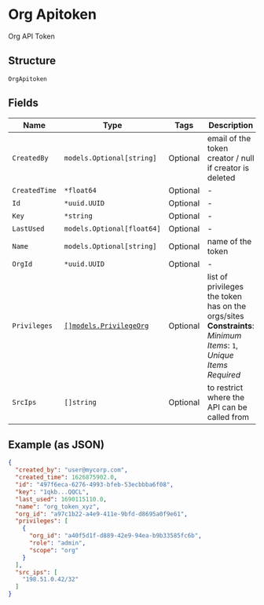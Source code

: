 
# Org Apitoken

Org API Token

## Structure

`OrgApitoken`

## Fields

| Name | Type | Tags | Description |
|  --- | --- | --- | --- |
| `CreatedBy` | `models.Optional[string]` | Optional | email of the token creator / null if creator is deleted |
| `CreatedTime` | `*float64` | Optional | - |
| `Id` | `*uuid.UUID` | Optional | - |
| `Key` | `*string` | Optional | - |
| `LastUsed` | `models.Optional[float64]` | Optional | - |
| `Name` | `models.Optional[string]` | Optional | name of the token |
| `OrgId` | `*uuid.UUID` | Optional | - |
| `Privileges` | [`[]models.PrivilegeOrg`](../../doc/models/privilege-org.md) | Optional | list of privileges the token has on the orgs/sites<br>**Constraints**: *Minimum Items*: `1`, *Unique Items Required* |
| `SrcIps` | `[]string` | Optional | to restrict where the API can be called from |

## Example (as JSON)

```json
{
  "created_by": "user@mycorp.com",
  "created_time": 1626875902.0,
  "id": "497f6eca-6276-4993-bfeb-53ecbbba6f08",
  "key": "1qkb...QQCL",
  "last_used": 1690115110.0,
  "name": "org_token_xyz",
  "org_id": "a97c1b22-a4e9-411e-9bfd-d8695a0f9e61",
  "privileges": [
    {
      "org_id": "a40f5d1f-d889-42e9-94ea-b9b33585fc6b",
      "role": "admin",
      "scope": "org"
    }
  ],
  "src_ips": [
    "198.51.0.42/32"
  ]
}
```

